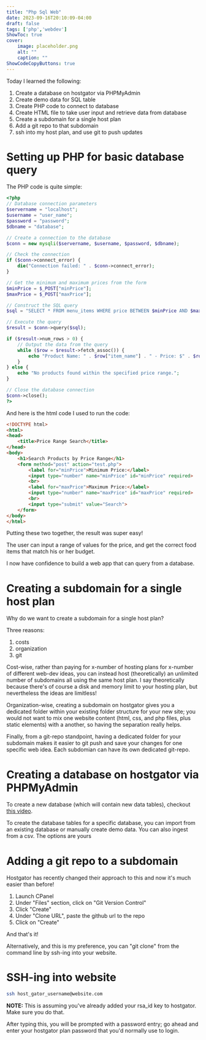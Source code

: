 ```yaml
---
title: "Php Sql Web"
date: 2023-09-16T20:10:09-04:00
draft: false
tags: ['php','webdev']
ShowToc: true
cover:
    image: placeholder.png
    alt: ""
    caption: ""
ShowCodeCopyButtons: true
---
```


Today I learned the following:
1. Create a database on hostgator via PHPMyAdmin
2. Create demo data for SQL table
3. Create PHP code to connect to database
4. Create HTML file to take user input and retrieve data from database
5. Create a subdomain for a single host plan
6. Add a git repo to that subdomain
7. ssh into my host plan, and use git to push updates

# Setting up PHP for basic database query
The PHP code is quite simple:
```php
<?php
// Database connection parameters
$servername = "localhost";
$username = "user_name";
$password = "password";
$dbname = "database";

// Create a connection to the database
$conn = new mysqli($servername, $username, $password, $dbname);

// Check the connection
if ($conn->connect_error) {
    die("Connection failed: " . $conn->connect_error);
}

// Get the minimum and maximum prices from the form
$minPrice = $_POST["minPrice"];
$maxPrice = $_POST["maxPrice"];

// Construct the SQL query
$sql = "SELECT * FROM menu_items WHERE price BETWEEN $minPrice AND $maxPrice";

// Execute the query
$result = $conn->query($sql);

if ($result->num_rows > 0) {
    // Output the data from the query
    while ($row = $result->fetch_assoc()) {
        echo "Product Name: " . $row["item_name"] . " - Price: $" . $row["price"] . "<br>";
    }
} else {
    echo "No products found within the specified price range.";
}

// Close the database connection
$conn->close();
?>
```

And here is the html code I used to run the code:
```html
<!DOCTYPE html>
<html>
<head>
    <title>Price Range Search</title>
</head>
<body>
    <h1>Search Products by Price Range</h1>
    <form method="post" action="test.php">
        <label for="minPrice">Minimum Price:</label>
        <input type="number" name="minPrice" id="minPrice" required>
        <br>
        <label for="maxPrice">Maximum Price:</label>
        <input type="number" name="maxPrice" id="maxPrice" required>
        <br>
        <input type="submit" value="Search">
    </form>
</body>
</html>
```

Putting these two together, the result was super easy!

The user can input a range of values for the price, and get the correct food items that match his or her budget.

I now have confidence to build a web app that can query from a database.

# Creating a subdomain for a single host plan

Why do we want to create a subdomain for a single host plan? 

Three reasons:
1. costs
2. organization
3. git

Cost-wise, rather than paying for x-number of hosting plans for x-number of different web-dev ideas, you can instead host (theoretically) an unlimited number of subdomains all using the same host plan. I say theoretically because there's of course a disk and memory limit to your hosting plan, but nevertheless the ideas are limitless!

Organization-wise, creating a subdomain on hostgator gives you a dedicated folder within your existing folder structure for your new site; you would not want to mix one website content (html, css, and php files, plus static elements) with a another, so having the separation really helps.

Finally, from a git-repo standpoint, having a dedicated folder for your subdomain makes it easier to git push and save your changes for one specific web idea. Each subdomian can have its own dedicated git-repo.

# Creating a database on hostgator via PHPMyAdmin

To create a new database (which will contain new data tables), checkout [this video](https://www.youtube.com/watch?v=4bnmnUsb7IU&t=240s).

To create the database tables for a specific database, you can import from an existing database or manually create demo data. You can also ingest from a csv. The options are yours

# Adding a git repo to a subdomain

Hostgator has recently changed their approach to this and now it's much easier than before!

1. Launch CPanel
2. Under "Files" section, click on "Git Version Control"
3. Click "Create"
4. Under "Clone URL", paste the github url to the repo
5. Click on "Create"

And that's it!

Alternatively, and this is my preference, you can "git clone" from the command line by ssh-ing into your website.

# SSH-ing into website

```sh
ssh host_gator_username@website.com
```

**NOTE:** This is assuming you've already added your rsa_id key to hostgator. Make sure you do that.

After typing this, you will be prompted with a password entry; go ahead and enter your hostgator plan password that you'd normally use to login.

